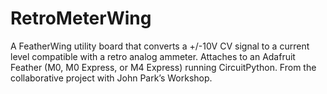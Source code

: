 # RetroMeterWing

A FeatherWing utility board that converts a +/-10V CV signal to a current level compatible with a retro analog ammeter. Attaches to an Adafruit Feather (M0, M0 Express, or M4 Express) running CircuitPython. From the collaborative project with John Park’s Workshop.


